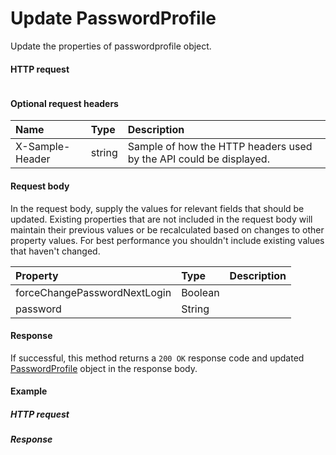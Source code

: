 # Update PasswordProfile

Update the properties of passwordprofile object.
#### HTTP request
```http

```

#### Optional request headers
| Name       | Type | Description|
|:-----------|:------|:----------|
| X-Sample-Header  | string  | Sample of how the HTTP headers used by the API could be displayed.|

#### Request body
In the request body, supply the values for relevant fields that should be updated. Existing properties that are not included in the request body will maintain their previous values or be recalculated based on changes to other property values. For best performance you shouldn't include existing values that haven't changed.

| Property	   | Type	|Description|
|:---------------|:--------|:----------|
|forceChangePasswordNextLogin|Boolean||
|password|String||

#### Response
If successful, this method returns a `200 OK` response code and updated [PasswordProfile](../resources/passwordprofile.md) object in the response body.
#### Example
##### HTTP request
##### Response
